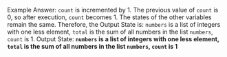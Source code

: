 Example Answer:
`count` is incremented by 1. The previous value of `count` is 0, so after execution, `count` becomes 1. The states of the other variables remain the same. Therefore, the Output State is: `numbers` is a list of integers with one less element, `total` is the sum of all numbers in the list `numbers`, `count` is 1.
Output State: **`numbers` is a list of integers with one less element, `total` is the sum of all numbers in the list `numbers`, `count` is 1**
